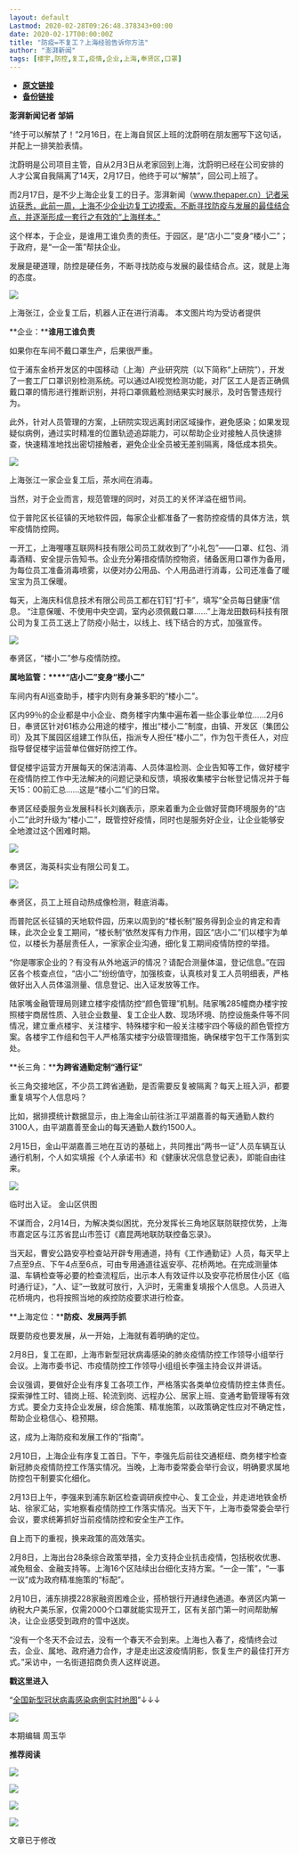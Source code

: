 ```yaml
---
layout: default
Lastmod: 2020-02-28T09:26:48.378343+00:00
date: 2020-02-17T00:00:00Z
title: "防疫=不复工？上海经验告诉你方法"
author: "澎湃新闻"
tags: [楼宇,防控,复工,疫情,企业,上海,奉贤区,口罩]
---
```


* [**原文链接**](http://mp.weixin.qq.com/s?__biz=MjM5MzI5NTU3MQ==&mid=2651584570&idx=2&sn=2fb12b58d2415030bd8119348e535ee1&chksm=bd6665868a11ec90264e24e7e7c5a0a40ad32e74753fc15ee1e2d953ba9b2e36354383c23cc7#rd)
* [**备份链接**](http://archive.today/P3f9D)


**澎湃新闻记者 邹娟**

  

“终于可以解禁了！”2月16日，在上海自贸区上班的沈蔚明在朋友圈写下这句话，并配上一排笑脸表情。

沈蔚明是公司项目主管，自从2月3日从老家回到上海，沈蔚明已经在公司安排的人才公寓自我隔离了14天，2月17日，他终于可以“解禁”，回公司上班了。

而2月17日，是不少上海企业复工的日子。澎湃新闻（www.thepaper.cn）记者采访获悉，此前一周，上海不少企业边复工边摸索，不断寻找防疫与发展的最佳结合点，并逐渐形成一套行之有效的“上海样本。”

这个样本，于企业，是谁用工谁负责的责任。于园区，是“店小二”变身“楼小二”；于政府，是“一企一策”帮扶企业。

发展是硬道理，防控是硬任务，不断寻找防疫与发展的最佳结合点。这，就是上海的态度。  

  

![](/images/post/f9c97251efb23caa78b6b31ca3772c67.jpg)

上海张江，企业复工后，机器人正在进行消毒。 本文图片均为受访者提供  
  

**企业：****谁用工谁负责**

如果你在车间不戴口罩生产，后果很严重。

位于浦东金桥开发区的中国移动（上海）产业研究院（以下简称“上研院”），开发了一套工厂口罩识别检测系统。可以通过AI视觉检测功能，对厂区工人是否正确佩戴口罩的情形进行推断识别，并将口罩佩戴检测结果实时展示，及时告警违规行为。

此外，针对人员管理的方案，上研院实现远离封闭区域操作，避免感染；如果发现疑似病例，通过实时精准的位置轨迹追踪能力，可以帮助企业对接触人员快速排查，快速精准地找出密切接触者，避免企业全员被无差别隔离，降低成本损失。  

  

![](/images/post/5923b0e2e2f6fdea3338b122020d60b5.jpg)

上海张江一家企业复工后，茶水间在消毒。  
  

当然，对于企业而言，规范管理的同时，对员工的关怀洋溢在细节间。

位于普陀区长征镇的天地软件园，每家企业都准备了一套防控疫情的具体方法，筑牢疫情防控网。

一开工，上海喔噻互联网科技有限公司员工就收到了“小礼包”——口罩、红包、消毒酒精、安全提示告知书。企业充分筹措疫情防控物资，储备医用口罩作为备用，为每位员工准备消毒喷雾，以便对办公用品、个人用品进行消毒，公司还准备了暖宝宝为员工保暖。

每天，上海庆科信息技术有限公司员工都在钉钉“打卡”，填写“全员每日健康”信息。 “注意保暖、不使用中央空调，室内必须佩戴口罩……”上海龙田数码科技有限公司为复工员工送上了防疫小贴士，以线上、线下结合的方式，加强宣传。  

  

![](/images/post/9fbd88fdc4a29c9cceb1f61f04208bac.jpg)

奉贤区，“楼小二”参与疫情防控。  
  

**属地监管：****“店小二”变身“楼小二”**

车间内有AI巡查助手，楼宇内则有身兼多职的“楼小二”。

区内99％的企业都是中小企业、商务楼宇内集中遍布着一些企事业单位……2月6日，奉贤区针对61栋办公用途的楼宇，推出“楼小二”制度，由镇、开发区（集团公司）及其下属园区组建工作队伍，指派专人担任“楼小二”，作为包干责任人，对应指导督促楼宇运营单位做好防控工作。

督促楼宇运营方开展每天的保洁消毒、人员体温检测、企业告知等工作，做好楼宇在疫情防控工作中无法解决的问题记录和反馈，填报收集楼宇台帐登记情况并于每天15：00前汇总……这是“楼小二”们的日常。

奉贤区经委服务业发展科科长刘巍表示，原来着重为企业做好营商环境服务的“店小二”此时升级为“楼小二”，既管控好疫情，同时也是服务好企业，让企业能够安全地渡过这个困难时期。  

  

![](/images/post/7386103af7c289c84837fbd2a25408e6.jpg)

奉贤区，海英科实业有限公司复工。  

  

![](/images/post/142d6233ef510af7e488c5b06aa2d94a.jpg)

奉贤区，员工上班自动热成像检测，鞋底消毒。  
  

而普陀区长征镇的天地软件园，历来以周到的“楼长制”服务得到企业的肯定和青睐，此次企业复工期间，“楼长制”依然发挥有力作用，园区“店小二”们以楼宇为单位，以楼长为基层责任人，一家家企业沟通，细化复工期间疫情防控的举措。

“你是哪家企业的？有没有从外地返沪的情况？请配合测量体温，登记信息。”在园区各个核查点位，“店小二”纷纷值守，加强核查，认真核对复工人员明细表，严格做好出入人员体温测量、信息登记、出入证发放等工作。

陆家嘴金融管理局则建立楼宇疫情防控“颜色管理”机制。陆家嘴285幢商办楼宇按照楼宇商居性质、入驻企业数量、复工企业人数、现场环境、防控设施条件等不同情况，建立重点楼宇、关注楼宇、特殊楼宇和一般关注楼宇四个等级的颜色管控方案。各楼宇工作组和包干人严格落实楼宇分级管理措施，确保楼宇包干工作落到实处。

**长三角：****为跨省通勤定制“通行证”**

长三角交接地区，不少员工跨省通勤，是否需要反复被隔离？每天上班入沪，都要重复填写个人信息吗？

比如，据排摸统计数据显示，由上海金山前往浙江平湖嘉善的每天通勤人数约3100人，由平湖嘉善至金山的每天通勤人数约1500人。

2月15日，金山平湖嘉善三地在互访的基础上，共同推出“两书一证”人员车辆互认通行机制，个人如实填报《个人承诺书》和《健康状况信息登记表》，即能自由往来。  

  

![](/images/post/9ef0bbfd2e6622c79d4bf619abf47e8a.jpg)

临时出入证。 金山区供图  
  

不谋而合，2月14日，为解决类似困扰，充分发挥长三角地区联防联控优势，上海市嘉定区与江苏省昆山市签订《嘉昆两地联防联控备忘录》。

当天起，曹安公路安亭检查站开辟专用通道，持有《工作通勤证》人员，每天早上7点至9点、下午4点至6点，可由专用通道往返安亭、花桥两地。在完成测量体温、车辆检查等必要的检查流程后，出示本人有效证件以及安亭花桥居住小区《临时通行证》，“人、证”一致就可放行，入沪时，无需重复填报个人信息。人员进入花桥境内，也将按照当地的疾控防疫要求进行检查。

**上海定位：****防疫、发展两手抓**

既要防疫也要发展，从一开始，上海就有着明确的定位。

2月8日，复工在即，上海市新型冠状病毒感染的肺炎疫情防控工作领导小组举行会议。上海市委书记、市疫情防控工作领导小组组长李强主持会议并讲话。

会议强调，要做好企业有序复工各项工作，严格落实各类单位疫情防控主体责任。探索弹性工时、错岗上班、轮流到岗、远程办公、居家上班、变通考勤管理等有效方式。要全力支持企业发展，综合施策、精准施策，以政策确定性应对不确定性，帮助企业稳信心、稳预期。

这，成为上海防疫和发展工作的“指南”。

2月10日，上海企业有序复工首日。下午，李强先后前往交通枢纽、商务楼宇检查新冠肺炎疫情防控工作落实情况。当晚，上海市委常委会举行会议，明确要求属地防控包干制要实化细化。

2月13日上午，李强来到浦东新区检查调研疾控中心、复工企业，并走进地铁金桥站、徐家汇站，实地察看疫情防控工作落实情况。当天下午，上海市委常委会举行会议，要求统筹抓好当前疫情防控和安全生产工作。

自上而下的重视，换来政策的高效落实。

2月8日，上海出台28条综合政策举措，全力支持企业抗击疫情，包括税收优惠、减免租金、金融支持等。上海16个区陆续出台细化支持方案。“一企一策”，“一事一议”成为政府精准施策的“标配”。

2月10日，浦东排摸228家融资困难企业，搭桥银行开通绿色通道。奉贤区内第一纳税大户美乐家，仅需2000个口罩就能实现开工，区有关部门第一时间帮助解决，让企业感受到政府的雪中送炭。

“没有一个冬天不会过去，没有一个春天不会到来。上海也入春了，疫情终会过去，企业、属地、政府通力合作，才是走出这波疫情阴影，恢复生产的最佳打开方式。”采访中，一名街道招商负责人这样说道。

  

**戳这里进入**

“[全国新型冠状病毒感染病例实时地图](http://projects.thepaper.cn/thepaper-cases/839studio/feiyan/)”↓↓↓

[![](/images/post/15a4bc01c19b9e56f61d4f79069e4c63.jpg)](http://projects.thepaper.cn/thepaper-cases/839studio/feiyan/)

本期编辑 周玉华  

  

**推荐阅读**

  

[![](/images/post/6c8a6322a108bdcfa23942f4ea70d6f8.jpg)](http://mp.weixin.qq.com/s?__biz=MjM5MzI5NTU3MQ==&mid=2651582049&idx=2&sn=d4e0bd334eaf5e0e31378f3c03039b0c&chksm=bd6673dd8a11facb3944ac9acda5c255a363f1e0063d1eb68d0bffd93b036eeb5ec93575ad6e&scene=21#wechat_redirect)

[![](/images/post/d9b2979523c085a8e87ed5b7376db19d.jpg)](http://mp.weixin.qq.com/s?__biz=MjM5MzI5NTU3MQ==&mid=2651582994&idx=1&sn=17a647fb138df32092f2e3e8bda9f32c&chksm=bd666fae8a11e6b8de57273e6555d29b3caeab1cc387b3acaa860b49e8cafe52b3a8cb2d37db&scene=21#wechat_redirect)

[![](/images/post/65c5c2be42482f1d7439c715bea9218c.jpg)](http://mp.weixin.qq.com/s?__biz=MjM5MzI5NTU3MQ==&mid=2651581366&idx=1&sn=c530e7b9f67d0752b8ba5883493c6cd3&chksm=bd66760a8a11ff1cf31bfd533425b24cbef9f8ce43830f2e5087bd4954d97311adeb3f9e4791&scene=21#wechat_redirect)

![](/images/post/faa036129172f4ba4cb775ad946d1eff.jpg)

文章已于修改

